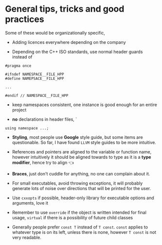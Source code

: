 # General tips, tricks and good practices

Some of these would be organizationally specific, 

- Adding licences everywhere depending on the company

- Depending on the C++ ISO standards, use normal header guards instead of 

```
#pragma once
```

```
#ifndef NAMESPACE__FILE_HPP
#define NAMEPSACE__FILE_HPP

...

#endif // NAMESPACE__FILE_HPP
```

- keep namespaces consistent, one instance is good enough for an entire project

- **no** declarations in header files,
`
```
using namespace ...;
```
 
- **Styling**, most people use **Google** style guide, but some items are
  questionable. So far, I have found `LLVM` style guides to be more intuitive.

- References and pointers are aligned to the variable or function name, however
  intuitively it should be aligned towards to type as it is a **type
modifier**, hence try to align :point_left:

- **Braces**, just don't cuddle for anything, no one can complain about it.

- For small executables, avoid throwing exceptions, it will probably generate
  lots of noise over directions that will be printed for the user.

- Use `cxxopts` if possible, header-only library for executable options and
  arguments, love it

- Remember to use `override` if the object is written intended for final usage,
  `virtual` if there is a possibility of future child classes

- Generally people prefer `const T` instead of `T const`. `const` applies to
  whatever type is on its left, unless there is none, however `T const` is not
very readable.

 
